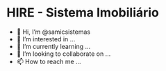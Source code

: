 # HIRE - Sistema Imobiliário
- 👋 Hi, I’m @samicsistemas
- 👀 I’m interested in ...
- 🌱 I’m currently learning ...
- 💞️ I’m looking to collaborate on ...
- 📫 How to reach me ...
